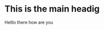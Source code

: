 <html>

<body>
<h1>This is the main headig</h1>

<p>Helllo there how are you </p>

  
</body>
  
</html>
